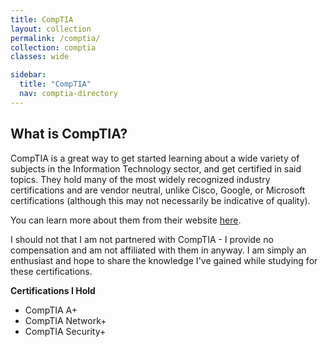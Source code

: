 ```yaml
---
title: CompTIA
layout: collection
permalink: /comptia/
collection: comptia
classes: wide

sidebar:
  title: "CompTIA"
  nav: comptia-directory
---
```


## What is CompTIA?

CompTIA is a great way to get started learning about a wide variety of subjects in the Information Technology sector, and get certified in said topics. They hold many of the most widely recognized industry certifications and are vendor neutral, unlike Cisco, Google, or Microsoft certifications (although this may not necessarily be indicative of quality).

You can learn more about them from their website [here](https://www.comptia.org/about-us).

I should not that I am not partnered with CompTIA - I provide no compensation and am not affiliated with them in anyway. I am simply an enthusiast and hope to share the knowledge I've gained while studying for these certifications.

**Certifications I Hold**
* CompTIA A+
* CompTIA Network+
* CompTIA Security+